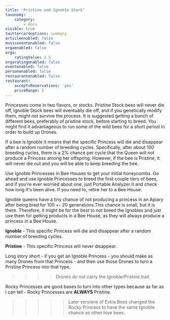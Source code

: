 ```yaml
---
title: 'Pristine and Ignoble Stock'
taxonomy:
    category:
        - docs
visible: true
twittercardoptions: summary
articleenabled: false
musiceventenabled: false
orgaenabled: false
orga:
    ratingValue: 2.5
orgaratingenabled: false
eventenabled: false
personenabled: false
restaurantenabled: false
restaurant:
    acceptsReservations: 'yes'
    priceRange: $
---
```


Princesses come in two flavors, or stocks. Pristine Stock bees will never die off, Ignoble Stock bees will eventually die off, and if you genetically modify them, might not survive the process. It is suggested getting a bunch of different bees, preferably of pristine stock, before starting to breed. You might find it advantageous to run some of the wild bees for a short period in order to build up Drones.

If a bee is Ignoble it means that the specific Princess will die and disappear after a random number of breeding cycles. Specifically, after about 100 breeding cycles, there is a 2% chance per cycle that the Queen will not produce a Princess among her offspring. However, if the bee is Pristine, it will never die out and you will be able to keep breeding the bee.

Use Ignoble Princesses in Bee Houses to get your initial honeycombs. Go ahead and use Ignoble Princesses to breed the first couple tiers of bees, and if you're ever worried about one, just Portable Analyzer it and check how long it's been alive. If you need to, retire her to a Bee House.

Ignoble queens have a tiny chance of not producing a princess in an Apiary after being bred for 100 +- 20 generations.This chance is small, but it is there. Therefore, it might be for the best to not breed the Ignobles and just use them for getting products in a Bee House, as they will always produce a princess in a Bee House.

**Ignoble** - This specific Princess will die and disappear after a random number of breeding cycles.



**Pristine** - This specific Princess will never disappear.



Long story short - if you get an Ignoble Princess - you should make as many Drones from that Princess - and then use those Drones to turn a Pristine Princess into that type.

>>>> Drones do not carry the Ignoble/Pristine trait.

Rocky Princesses are good bases to turn into other types because as far as I can tell - Rocky Princesses are **ALWAYS** Pristine. 

>>>>> Later versions of Extra Bees changed the Rocky Princess to have the same Ignoble chance as other hive bees.


